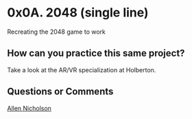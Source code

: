 # 0x0A. 2048 (single line)

Recreating the 2048 game to work 

## How can you practice this same project?

Take a look at the AR/VR specialization at Holberton.

## Questions or Comments

[Allen Nicholson](https://github.com/ranicholson)